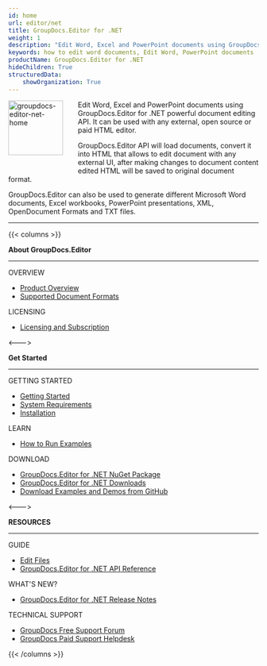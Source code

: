 ```yaml
---
id: home
url: editor/net
title: GroupDocs.Editor for .NET
weight: 1
description: "Edit Word, Excel and PowerPoint documents using GroupDocs.Editor for .NET powerful document editing API and C# language."
keywords: how to edit word documents, Edit Word, PowerPoint documents
productName: GroupDocs.Editor for .NET
hideChildren: True
structuredData:
    showOrganization: True
---
```

<img src="/editor/net/images/home.png" width="110" height="110" alt="groupdocs-editor-net-home" align="left" style="margin: 0 30px 30px 0"/>

Edit Word, Excel and PowerPoint documents using GroupDocs.Editor for .NET powerful document editing API. It can be used with any external, open source or paid HTML editor.

GroupDocs.Editor API will load documents, convert it into HTML that allows to edit document with any external UI, after making changes to document content edited HTML will be saved to original document format.

GroupDocs.Editor can also be used to generate different Microsoft Word documents, Excel workbooks, PowerPoint presentations, XML, OpenDocument Formats and TXT files.

------
{{< columns >}}
<p><b>About GroupDocs.Editor</b></p>
<hr><p>OVERVIEW</p></hr>
<ul>
	<li><a href='{{< ref "product-overview" >}}'>Product Overview</a></li>
	<li><a href='{{< ref "editor/net/getting-started/supported-document-formats.md" >}}'>Supported Document Formats</a></li>
</ul>
<p>LICENSING</p>
<ul>
	<li><a href='{{< ref "editor/net/getting-started/licensing-and-subscription.md" >}}'>Licensing and Subscription</a></li>
</ul>
<--->
<p><b>Get Started</b></p>
<hr><p>GETTING STARTED</p></hr>
<ul>
	<li><a href='{{< ref "editor/net/getting-started" >}}'>Getting Started</a></li>
	<li><a href='{{< ref "editor/net/getting-started/system-requirements.md" >}}'>System Requirements</a></li>
	<li><a href='{{< ref "editor/net/getting-started/installation.md" >}}'>Installation</a></li>
</ul>
<p>LEARN</p>
<ul>
	<li><a href='{{< ref "editor/net/getting-started/how-to-run-examples.md" >}}'>How to Run Examples</a></li>
</ul>
<p>DOWNLOAD</p>
<ul>
	<li><a href="https://www.nuget.org/packages/GroupDocs.Editor/">GroupDocs.Editor for .NET NuGet Package</a></li>
	</li><li><a href="https://downloads.groupdocs.com/editor/net">GroupDocs.Editor for .NET Downloads</a></li>
	<li><a href="https://github.com/groupdocs-editor/GroupDocs.Editor-for-.NET">Download Examples and Demos from GitHub</a></li>
</ul>
<--->
<p><b>RESOURCES</b></p>
<hr><p>GUIDE</p></hr>
<ul>
	<li><a href='{{< ref "editor/net/developer-guide" >}}'>Edit Files</a></li>
	<li><a href="https://reference.groupdocs.com/editor/net">GroupDocs.Editor for .NET API Reference</a></li>
</ul>
<p>WHAT'S NEW?</p>
<ul>
	<li><a href='https://releases.groupdocs.com/editor/net/release-notes/'>GroupDocs.Editor for .NET Release Notes</a></li>
</ul>
<p>TECHNICAL SUPPORT</p>
<ul>
	<li><a href="https://forum.groupdocs.com/">GroupDocs Free Support Forum</a></li>
	<li><a href="https://helpdesk.groupdocs.com/">GroupDocs Paid Support Helpdesk</a></li>
</ul>
{{< /columns >}}
